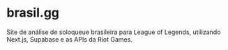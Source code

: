 # brasil.gg
Site de análise de soloqueue brasileira para League of Legends, utilizando Next.js, Supabase e as APIs da Riot Games.
